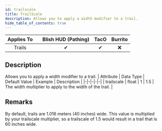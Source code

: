 ```yaml
---
id: trailscale
title: TrailScale
description: Allows you to apply a width modifier to a trail.
hide_table_of_contents: true
---
```

| Applies To | | Blish HUD (Pathing) | TacO | Burrito |
|-|-|-|-|-|
| <center>Trails</center> | | <center>✔</center> | <center>✔</center> | <center>❌</center> |


## Description
Allows you to apply a width modifier to a trail.
| Attribute | Data Type | Default Value | Example | Description |
|-|-|-|-|-|
| trailscale | float | 1 | 1.5 | The width multiplier to apply to the width of the trail. | 
## Remarks

By default, trails are 1.016 meters (40 inches) wide.  This value is multiplied by your trailscale multiplier, so a trailscale of 1.5 would result in a trail that is 60 inches wide.
